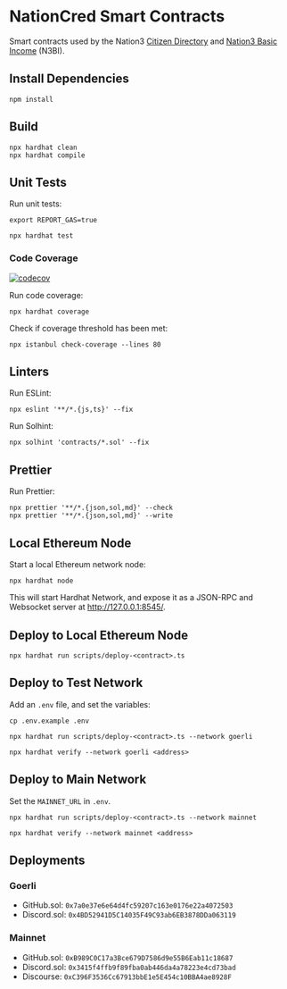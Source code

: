 # NationCred Smart Contracts

Smart contracts used by the Nation3 [Citizen Directory](https://github.com/nation3/citizen-directory) and [Nation3 Basic Income](https://github.com/nation3/n3bi) (N3BI).

## Install Dependencies

```
npm install
```

## Build

```
npx hardhat clean
npx hardhat compile
```

## Unit Tests

Run unit tests:

```
export REPORT_GAS=true
```

```
npx hardhat test
```

### Code Coverage

[![codecov](https://codecov.io/gh/nation3/nationcred-contracts/branch/main/graph/badge.svg)](https://codecov.io/gh/nation3/nationcred-contracts)

Run code coverage:

```
npx hardhat coverage
```

Check if coverage threshold has been met:

```
npx istanbul check-coverage --lines 80
```

## Linters

Run ESLint:

```
npx eslint '**/*.{js,ts}' --fix
```

Run Solhint:

```
npx solhint 'contracts/*.sol' --fix
```

## Prettier

Run Prettier:

```
npx prettier '**/*.{json,sol,md}' --check
npx prettier '**/*.{json,sol,md}' --write
```

## Local Ethereum Node

Start a local Ethereum network node:

```
npx hardhat node
```

This will start Hardhat Network, and expose it as a JSON-RPC and Websocket server at http://127.0.0.1:8545/.

## Deploy to Local Ethereum Node

```
npx hardhat run scripts/deploy-<contract>.ts
```

## Deploy to Test Network

Add an `.env` file, and set the variables:

```
cp .env.example .env
```

```
npx hardhat run scripts/deploy-<contract>.ts --network goerli
```

```
npx hardhat verify --network goerli <address>
```

## Deploy to Main Network

Set the `MAINNET_URL` in `.env`.

```
npx hardhat run scripts/deploy-<contract>.ts --network mainnet
```

```
npx hardhat verify --network mainnet <address>
```

## Deployments

### Goerli

- GitHub.sol: `0x7a0e37e6e64d4fc59207c163e0176e22a4072503`
- Discord.sol: `0x4BD52941D5C14035F49C93ab6EB3878DDa063119`

### Mainnet

- GitHub.sol: `0xB989C0C17a3Bce679D7586d9e55B6Eab11c18687`
- Discord.sol: `0x3415f4ffb9f89fba0ab446da4a78223e4cd73bad`
- Discourse: `0xC396F3536Cc67913bbE1e5E454c10BBA4ae8928F`

